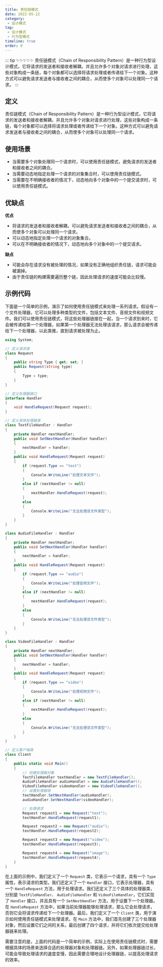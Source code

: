 ```yaml
---
title: 责任链模式
date: 2022-05-22
category:
 - 设计模式
tag: 
 - 设计模式
 - 行为型模式
timeline: true
order: 9
---
```


::: tip ✨✨✨✨✨
责任链模式（Chain of Responsibility Pattern）是一种行为型设计模式，它将请求的发送者和接收者解耦，并且允许多个对象对请求进行处理，这些对象构成一条链，每个对象都可以选择将请求处理或者传递给下一个对象。这种方式可以避免请求发送者与接收者之间的耦合，从而使多个对象可以处理同一个请求。
:::

<!-- more -->

## 定义
责任链模式（Chain of Responsibility Pattern）是一种行为型设计模式，它将请求的发送者和接收者解耦，并且允许多个对象对请求进行处理，这些对象构成一条链，每个对象都可以选择将请求处理或者传递给下一个对象。这种方式可以避免请求发送者与接收者之间的耦合，从而使多个对象可以处理同一个请求。

## 使用场景
- 当需要多个对象处理同一个请求时，可以使用责任链模式，避免请求的发送者和接收者之间的耦合。
- 当需要动态地指定处理一个请求的对象集合时，可以使用责任链模式。
- 当需要在不明确接收者的情况下，动态地向多个对象中的一个提交请求时，可以使用责任链模式。

## 优缺点

**优点**
- 将请求的发送者和接收者解耦，可以避免请求发送者和接收者之间的耦合，从而使多个对象可以处理同一个请求。
- 可以动态地指定处理一个请求的对象集合。
- 可以在不明确接收者的情况下，动态地向多个对象中的一个提交请求。

**缺点**
- 可能会存在请求没有被处理的情况，如果没有正确地组织责任链，请求可能会被漏掉。
- 由于责任链的构建需要遍历整个链，因此处理请求的速度可能会比较慢。

## 示例代码
下面是一个简单的示例，演示了如何使用责任链模式来处理一系列请求。假设有一个文件处理器，它可以处理多种类型的文件，包括文本文件、音频文件和视频文件。我们可以使用责任链模式，将这些处理器链接在一起，当一个请求到来时，它会被传递给第一个处理器，如果第一个处理器无法处理该请求，那么请求会被传递给下一个处理器，以此类推，直到请求被处理为止。
```cs
using System;

// 定义请求类
class Request
{
    public string Type { get; set; }
    public Request(string type)
    {
        Type = type;
    }
}

// 定义处理器接口
interface Handler
{
    void HandleRequest(Request request);
}

// 定义具体处理器类
class TextFileHandler : Handler
{
    private Handler nextHandler;
    public void SetNextHandler(Handler handler)
    {
        nextHandler = handler;
    }
    public void HandleRequest(Request request)
    {
        if (request.Type == "text")
        {
            Console.WriteLine("处理文本文件");
        }
        else if (nextHandler != null)
        {
            nextHandler.HandleRequest(request);
        }
        else
        {
            Console.WriteLine("无法处理该文件类型");
        }
    }
}

class AudioFileHandler : Handler
{
    private Handler nextHandler;
    public void SetNextHandler(Handler handler)
    {
        nextHandler = handler;
    }
    public void HandleRequest(Request request)
    {
        if (request.Type == "audio")
        {
            Console.WriteLine("处理音频文件");
        }
        else if (nextHandler != null)
        {
            nextHandler.HandleRequest(request);
        }
        else
        {
            Console.WriteLine("无法处理该文件类型");
        }
    }
}

class VideoFileHandler : Handler
{
    private Handler nextHandler;
    public void SetNextHandler(Handler handler)
    {
        nextHandler = handler;
    }
    public void HandleRequest(Request request)
    {
        if (request.Type == "video")
        {
            Console.WriteLine("处理视频文件");
        }
        else if (nextHandler != null)
        {
            nextHandler.HandleRequest(request);
        }
        else
        {
            Console.WriteLine("无法处理该文件类型");
        }
    }
}

// 定义客户端类
class Client
{
    public static void Main()
    {
        // 创建处理器对象
        TextFileHandler textHandler = new TextFileHandler();
        AudioFileHandler audioHandler = new AudioFileHandler();
        VideoFileHandler videoHandler = new VideoFileHandler();
        // 设置处理器链
        textHandler.SetNextHandler(audioHandler);
        audioHandler.SetNextHandler(videoHandler);

        // 处理请求
        Request request1 = new Request("text");
        textHandler.HandleRequest(request1);

        Request request2 = new Request("audio");
        textHandler.HandleRequest(request2);

        Request request3 = new Request("video");
        textHandler.HandleRequest(request3);

        Request request4 = new Request("image");
        textHandler.HandleRequest(request4);
    }
}
```

在上面的示例中，我们定义了一个 `Request` 类，它表示一个请求，具有一个 `Type` 属性，表示请求的类型。我们还定义了一个 `Handler` 接口，它表示处理器，具有一个 `HandleRequest` 方法，用于处理请求。我们还定义了三个具体的处理器类，分别是 `TextFileHandler`、 `AudioFileHandler` 和 `VideoFileHandler`，它们实现了 `Handler` 接口，并且具有一个 `SetNextHandler` 方法，用于设置下一个处理器。在 `HandleRequest` 方法中，如果当前处理器能够处理请求，那么它会处理请求，否则它会将请求传递给下一个处理器。最后，我们定义了一个 `Client` 类，用于演示如何使用责任链模式来处理请求。在 `Main` 方法中，我们首先创建了三个处理器对象，然后设置它们之间的关系，最后创建了四个请求，并将它们依次提交给处理器链来处理。

需要注意的是，上面的代码是一个简单的示例，实际上在使用责任链模式时，需要根据具体的场景来选择合适的处理器对象和处理器链。另外，如果处理器链过长，可能会导致处理请求的速度变慢，因此需要合理地设计处理器链，以提高处理请求的效率。